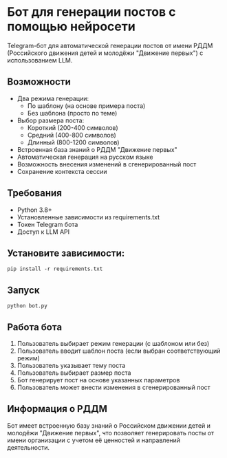 # Бот для генерации постов с помощью нейросети

Telegram-бот для автоматической генерации постов от имени РДДМ (Российского движения детей и молодёжи "Движение первых") с использованием LLM.

## Возможности

- Два режима генерации:
  - По шаблону (на основе примера поста)
  - Без шаблона (просто по теме)
- Выбор размера поста:
  - Короткий (200-400 символов)
  - Средний (400-800 символов)
  - Длинный (800-1200 символов)
- Встроенная база знаний о РДДМ "Движение первых"
- Автоматическая генерация на русском языке
- Возможность внесения изменений в сгенерированный пост
- Сохранение контекста сессии

## Требования

- Python 3.8+
- Установленные зависимости из requirements.txt
- Токен Telegram бота
- Доступ к LLM API

## Установите зависимости:
```
pip install -r requirements.txt
```

## Запуск

```
python bot.py
```

## Работа бота

1. Пользователь выбирает режим генерации (с шаблоном или без)
2. Пользователь вводит шаблон поста (если выбран соответствующий режим)
3. Пользователь указывает тему поста
4. Пользователь выбирает размер поста
5. Бот генерирует пост на основе указанных параметров
6. Пользователь может внести изменения в сгенерированный пост

## Информация о РДДМ

Бот имеет встроенную базу знаний о Российском движении детей и молодёжи "Движение первых", что позволяет генерировать посты от имени организации с учетом её ценностей и направлений деятельности.